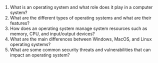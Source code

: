 

1. What is an operating system and what role does it play in a computer system?
2. What are the different types of operating systems and what are their features?
3. How does an operating system manage system resources such as memory, CPU, and input/output devices?
4. What are the main differences between Windows, MacOS, and Linux operating systems?
5. What are some common security threats and vulnerabilities that can impact an operating system?